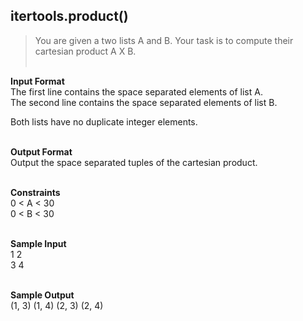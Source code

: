 ## itertools.product()
> You are given a two lists A and B. Your task is to compute their cartesian product A X B.<br/><br/>

**Input Format**<br/>
The first line contains the space separated elements of list A. <br/>
The second line contains the space separated elements of list B.<br/>

Both lists have no duplicate integer elements.<br/><br/>

**Output Format** <br/>
Output the space separated tuples of the cartesian product.<br/><br/>

**Constraints**<br/>
0 < A < 30<br/>
0 < B < 30
<br/><br/>

**Sample Input**<br/>
 1 2<br/>
 3 4<br/><br/>

**Sample Output**<br/>
(1, 3) (1, 4) (2, 3) (2, 4)